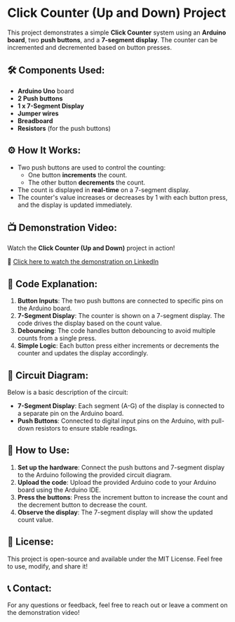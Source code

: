 # Click Counter (Up and Down) Project

This project demonstrates a simple **Click Counter** system using an **Arduino board**, two **push buttons**, and a **7-segment display**. The counter can be incremented and decremented based on button presses.

## 🛠️ Components Used:
- **Arduino Uno** board
- **2 Push buttons**
- **1 x 7-Segment Display**
- **Jumper wires**
- **Breadboard**
- **Resistors** (for the push buttons)

## ⚙️ How It Works:
- Two push buttons are used to control the counting:
  - One button **increments** the count.
  - The other button **decrements** the count.
- The count is displayed in **real-time** on a 7-segment display.
- The counter's value increases or decreases by 1 with each button press, and the display is updated immediately.

## 📺 Demonstration Video:
Watch the **Click Counter (Up and Down)** project in action!

🔗 [Click here to watch the demonstration on LinkedIn](wait)

## 📝 Code Explanation:
1. **Button Inputs**: The two push buttons are connected to specific pins on the Arduino board.
2. **7-Segment Display**: The counter is shown on a 7-segment display. The code drives the display based on the count value.
3. **Debouncing**: The code handles button debouncing to avoid multiple counts from a single press.
4. **Simple Logic**: Each button press either increments or decrements the counter and updates the display accordingly.

## 🔧 Circuit Diagram:
Below is a basic description of the circuit:
- **7-Segment Display**: Each segment (A-G) of the display is connected to a separate pin on the Arduino board.
- **Push Buttons**: Connected to digital input pins on the Arduino, with pull-down resistors to ensure stable readings.

## 🚀 How to Use:
1. **Set up the hardware**: Connect the push buttons and 7-segment display to the Arduino following the provided circuit diagram.
2. **Upload the code**: Upload the provided Arduino code to your Arduino board using the Arduino IDE.
3. **Press the buttons**: Press the increment button to increase the count and the decrement button to decrease the count.
4. **Observe the display**: The 7-segment display will show the updated count value.

## 📄 License:
This project is open-source and available under the MIT License. Feel free to use, modify, and share it!

## 📞 Contact:
For any questions or feedback, feel free to reach out or leave a comment on the demonstration video!
